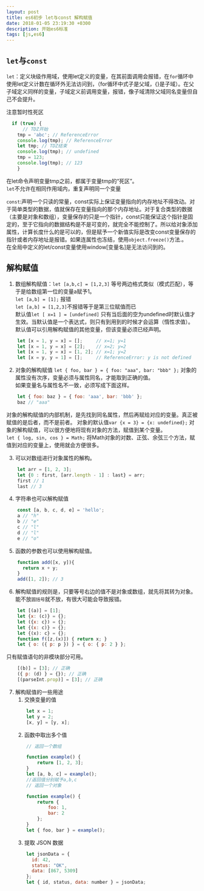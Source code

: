 ```yaml
---
layout: post
title: es6初步 let与const 解构赋值
date: 2018-01-05 23:19:30 +0300
description: 开始es6标准
tags: [js,es6]
---
```


## `let`与`const`
`let`：定义块级作用域，使用let定义的变量，在其前面调用会报错，在`for`循环中使用let定义计数在循环外无法访问到，（for循环中式子是父域，{}是子域）。在父子域定义同样的变量，子域定义前调用变量，报错，像子域清除父域同名变量但自己不会提升。  

注意暂时性死区
```javascript
  if (true) {
      // TDZ开始
    tmp = 'abc'; // ReferenceError
    console.log(tmp); // ReferenceError
    let tmp; // TDZ结束
    console.log(tmp); // undefined
    tmp = 123;
    console.log(tmp); // 123
    }
```
在let命令声明变量tmp之前，都属于变量tmp的“死区”。  
`let`不允许在相同作用域内，重复声明同一个变量  

`const`:声明一个只读的常量，const实际上保证变量指向的内存地址不得改动。对于简单类型的数据，值就保存在变量指向的那个内存地址。对于复合类型的数据（主要是对象和数组），变量保存的只是一个指针，const只能保证这个指针是固定的，至于它指向的数据结构是不是可变的，就完全不能控制了。所以给对象添加属性，计算长度什么的是可以的，但是赋予一个新值实际是改变const变量保存的指针或者内存地址是报错。如果连属性也冻结，使用`object.freeze()`方法.。  
在全局中定义的let/const变量使用window[变量名]是无法访问到的。


## 解构赋值
1. 数组解构赋值：`let [a,b,c] = [1,2,3]` 等号两边格式类似（模式匹配），等于是给数组第一位的变量a赋予1。  
`let [a,b] = [1];`  报错  
`let [a,b] = [1,2,3]`不报错等于是第三位赋值而已  
默认值`let [ x=1 ] = [undefined]` 只有当后面的空为undefined时默认值才生效。当默认值是一个表达式，则只有到用到的时候才会运算（惰性求值）。  
默认值可以引用解构赋值的其他变量，但该变量必须已经声明。
```javascript
    let [x = 1, y = x] = [];     // x=1; y=1
    let [x = 1, y = x] = [2];    // x=2; y=2
    let [x = 1, y = x] = [1, 2]; // x=1; y=2
    let [x = y, y = 1] = [];     // ReferenceError: y is not defined
```


2. 对象的解构赋值 
`let { foo, bar } = { foo: "aaa", bar: "bbb" };`
对象的属性没有次序，变量必须与属性同名，才能取到正确的值。  
如果变量名与属性名不一致，必须写成下面这样。  
```javascript
    let { foo: baz } = { foo: 'aaa', bar: 'bbb' };
    baz // "aaa"
```
对象的解构赋值的内部机制，是先找到同名属性，然后再赋给对应的变量。真正被赋值的是后者，而不是前者。
对象的默认值`var {x = 3} = {x: undefined};`
对象的解构赋值，可以很方便地将现有对象的方法，赋值到某个变量。  
`let { log, sin, cos } = Math;` 
将Math对象的对数、正弦、余弦三个方法，赋值到对应的变量上，使用就会方便很多。  

3. 可以对数组进行对象属性的解构。
```javascript
    let arr = [1, 2, 3];
    let {0 : first, [arr.length - 1] : last} = arr;
    first // 1
    last // 3
```

4. 字符串也可以解构赋值  
```javascript
    const [a, b, c, d, e] = 'hello';
    a // "h"
    b // "e"
    c // "l"
    d // "l"
    e // "o"
```


5. 函数的参数也可以使用解构赋值。
```javascript
    function add([x, y]){
      return x + y;
    }
    add([1, 2]); // 3
```


6. 解构赋值的规则是，只要等号右边的值不是对象或数组，就先将其转为对象。能不放`圆括号`就不放，有很大可能会导致报错。
```javascript
    let [(a)] = [1];
    let {x: (c)} = {};
    let ({x: c}) = {};
    let {(x: c)} = {};
    let {(x): c} = {};
    function f([z,(x)]) { return x; }
    let { o: ({ p: p }) } = { o: { p: 2 } };
```
只有赋值语句的非模块部分可用。
```javascript
    [(b)] = [3]; // 正确
    ({ p: (d) } = {}); // 正确
    [(parseInt.prop)] = [3]; // 正确
```


7. 解构赋值的一些用途
    1. 交换变量的值
    ```javascript
        let x = 1;
        let y = 2;
        [x, y] = [y, x];
    ```
    2. 函数中取出多个值
    ```javascript
        // 返回一个数组

        function example() {
            return [1, 2, 3];
        }
        let [a, b, c] = example();
        //返回值分别赋予a,b,c
        // 返回一个对象

        function example() {
            return {
                foo: 1,
                bar: 2
            };
        }
        let { foo, bar } = example();
    ```
    3. 提取 JSON 数据
    ```javascript
        let jsonData = {
          id: 42,
          status: "OK",
          data: [867, 5309]
        };
        let { id, status, data: number } = jsonData;
     ```

